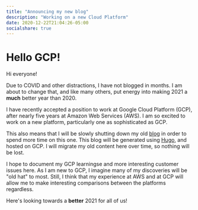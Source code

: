 ```yaml
---
title: "Announcing my new blog"
description: "Working on a new Cloud Platform"
date: 2020-12-22T21:04:26-05:00
socialshare: true
---
```


# Hello GCP!

Hi everyone!

Due to COVID and other distractions, I have not blogged in months.  I am about to change that, and like many others, put energy into making 2021 a **much** better year than 2020.

I have recently accepted a position to work at Google Cloud Platform (GCP), after nearly five years at Amazon Web Services (AWS). I am so excited to work on a new platform, particularly one as sophisticated as GCP.

This also means that I will be slowly shutting down my old [blog](https://www.nickaws.net) in order to spend more time on this one.  This blog will be generated using [Hugo](https://gohugo.io/), and hosted on GCP.  I will migrate my old content here over time, so nothing will be lost.

I hope to document my GCP learningse and more interesting customer issues here. As I am new to GCP, I imagine many of my discoveries will be "old hat" to most.  Still, I think that my experience at AWS and at GCP will allow me to make interesting comparisons between the platforms regardless.

Here's looking towards a **better** 2021 for all of us!
